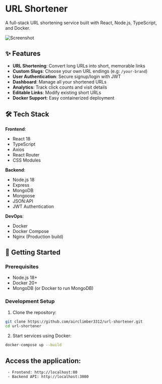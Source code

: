 # URL Shortener

A full-stack URL shortening service built with React, Node.js, TypeScript, and Docker.

![Screenshot](./screenshot.png)

## ✨ Features

- **URL Shortening**: Convert long URLs into short, memorable links
- **Custom Slugs**: Choose your own URL endings (e.g: `/your-brand`)
- **User Authentication**: Secure signup/login with JWT
- **Dashboard**: Manage all your shortened URLs
- **Analytics**: Track click counts and visit details
- **Editable Links**: Modify existing short URLs
- **Docker Support**: Easy containerized deployment

## 🛠 Tech Stack

**Frontend**:
- React 18
- TypeScript
- Axios
- React Router
- CSS Modules

**Backend**:
- Node.js 18
- Express
- MongoDB
- Mongoose
- JSON:API
- JWT Authentication

**DevOps**:
- Docker
- Docker Compose
- Nginx (Production build)

## 🚀 Getting Started

### Prerequisites

- Node.js 18+
- Docker 20+
- MongoDB (or Docker to run MongoDB)

### Development Setup

1. Clone the repository:
```bash
git clone https://github.com/airclimber3312/url-shortener.git
cd url-shortener
```

2. Start services using Docker:

```bash
docker-compose up --build
```

## Access the application:
```
 - Frontend: http://localhost:80
 - Backend API: http://localhost:3000
```
